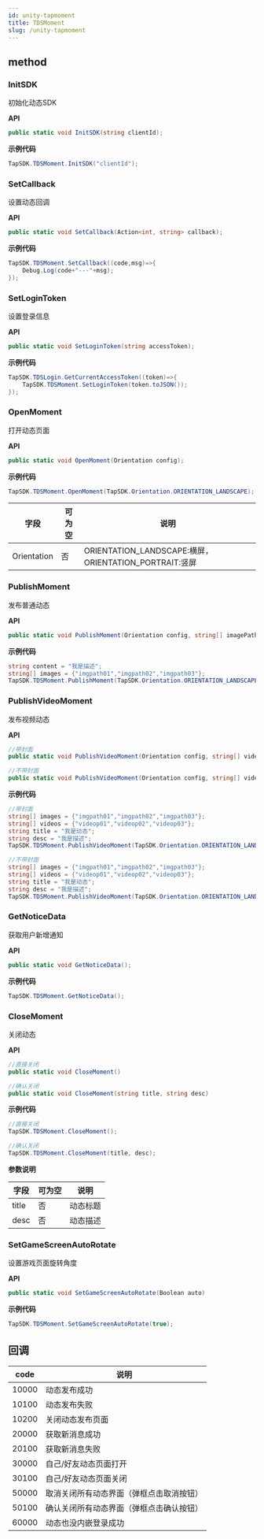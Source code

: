 ```yaml
---
id: unity-tapmoment
title: TDSMoment
slug: /unity-tapmoment
---
```

## method


### InitSDK
初始化动态SDK

**API**

```c#
public static void InitSDK(string clientId);
```

**示例代码**

```c#
TapSDK.TDSMoment.InitSDK("clientId");
```

### SetCallback
设置动态回调

**API**

```c#
public static void SetCallback(Action<int, string> callback);
```

**示例代码**

```c#
TapSDK.TDSMoment.SetCallback((code,msg)=>{
    Debug.Log(code+"---"+msg);
});
```

### SetLoginToken
设置登录信息

**API**

```c#
public static void SetLoginToken(string accessToken);
```

**示例代码**

```c#
TapSDK.TDSLogin.GetCurrentAccessToken((token)=>{
    TapSDK.TDSMoment.SetLoginToken(token.toJSON());
});
```

### OpenMoment
打开动态页面

**API**

```c#
public static void OpenMoment(Orientation config);
```

**示例代码**

```c#
TapSDK.TDSMoment.OpenMoment(TapSDK.Orientation.ORIENTATION_LANDSCAPE);
```

| 字段     | 可为空 | 说明                                                   |
| ------ | --- | ---------------------------------------------------- |
| Orientation | 否   |ORIENTATION_LANDSCAPE:横屏，ORIENTATION_PORTRAIT:竖屏 |

### PublishMoment
发布普通动态

**API**

```c#
public static void PublishMoment(Orientation config, string[] imagePaths, string content);
```

**示例代码**

```c#
string content = "我是描述";
string[] images = {"imgpath01","imgpath02","imgpath03"};
TapSDK.TDSMoment.PublishMoment(TapSDK.Orientation.ORIENTATION_LANDSCAPE, images, content);
```

### PublishVideoMoment
发布视频动态

**API**

```c#
//带封面
public static void PublishVideoMoment(Orientation config, string[] videoPaths, string[] imagePaths, string title, string desc)

//不带封面
public static void PublishVideoMoment(Orientation config, string[] videoPaths, string title, string desc)
```

**示例代码**

```c#
//带封面
string[] images = {"imgpath01","imgpath02","imgpath03"};
string[] videos = {"videop01","videop02","videop03"};
string title = "我是动态";
string desc = "我是描述";
TapSDK.TDSMoment.PublishVideoMoment(TapSDK.Orientation.ORIENTATION_LANDSCAPE, videos,images,title,desc);

//不带封面
string[] images = {"imgpath01","imgpath02","imgpath03"};
string[] videos = {"videop01","videop02","videop03"};
string title = "我是动态";
string desc = "我是描述";
TapSDK.TDSMoment.PublishVideoMoment(TapSDK.Orientation.ORIENTATION_LANDSCAPE, videos,title,desc);
```

### GetNoticeData
获取用户新增通知

**API**

```c#
public static void GetNoticeData();
```

**示例代码**

```c#
TapSDK.TDSMoment.GetNoticeData();
```

### CloseMoment
关闭动态

**API**

```c#
//直接关闭
public static void CloseMoment()

//确认关闭
public static void CloseMoment(string title, string desc)
```

**示例代码**

```c#
//直接关闭
TapSDK.TDSMoment.CloseMoment();

//确认关闭
TapSDK.TDSMoment.CloseMoment(title, desc);
```

**参数说明**

| 字段      | 可为空 | 说明   |
| ------- | --- | ---- |
| title   | 否   | 动态标题 |
| desc | 否   | 动态描述 |

### SetGameScreenAutoRotate
设置游戏页面旋转角度

**API**

```c#
public static void SetGameScreenAutoRotate(Boolean auto)
```

**示例代码**

```c#
TapSDK.TDSMoment.SetGameScreenAutoRotate(true);
```

## 回调
| code | 说明       |
| --- | -------- |
| 10000   | 动态发布成功     |
| 10100   | 动态发布失败     |
| 10200   | 关闭动态发布页面     |
| 20000   | 获取新消息成功 |
| 20100   | 获取新消息失败 |
| 30000   | 自己/好友动态页面打开 |
| 30100   | 自己/好友动态页面关闭 |
| 50000   | 取消关闭所有动态界面（弹框点击取消按钮） |
| 50100   | 确认关闭所有动态界面（弹框点击确认按钮） |
| 60000   | 动态也没内嵌登录成功 |
